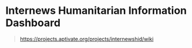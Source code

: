 # Internews Humanitarian Information Dashboard

> https://projects.aptivate.org/projects/internewshid/wiki
